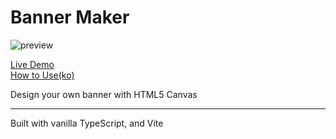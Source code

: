 # Banner Maker

![preview](preview.png)

[Live Demo](https://marshallku.com/canvas-thumbnail-maker)\
[How to Use(ko)](https://marshallku.com/work/web-application/canvas-%ec%8d%b8%eb%84%a4%ec%9d%bc-%eb%b0%b0%eb%84%88-%ec%a0%9c%ec%9e%91%ea%b8%b0)

Design your own banner with HTML5 Canvas

---

Built with vanilla TypeScript, and Vite
